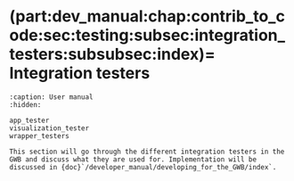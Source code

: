 (part:dev_manual:chap:contrib_to_code:sec:testing:subsec:integration_testers:subsubsec:index)=
Integration testers
===================



```{toctree}
:caption: User manual
:hidden:

app_tester
visualization_tester
wrapper_testers
```


```{todo} 
This section will go through the different integration testers in the GWB and discuss what they are used for. Implementation will be discussed in {doc}`/developer_manual/developing_for_the_GWB/index`.
```